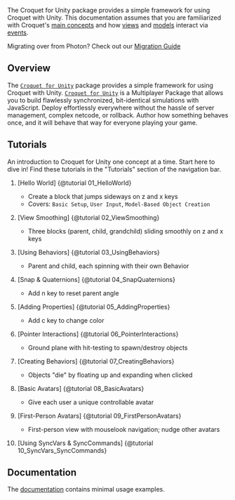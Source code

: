 The Croquet for Unity package provides a simple framework for using Croquet with Unity.
This documentation assumes that you are familiarized with Croquet's [main concepts](../croquet/index.html#main-concepts) and how [views](../croquet/index.html#views) and [models](../croquet/index.html#models) interact via [events](../croquet/index.html#events).

Migrating over from Photon? Check out our [Migration Guide](./photon_migration_guide.html)

## Overview

The [`Croquet for Unity`](https://github.com/croquet/croquet-for-unity-package) package provides a simple framework for using Croquet with Unity.
[`Croquet for Unity`](https://github.com/croquet/croquet-for-unity-package) is a Multiplayer Package that allows you to build flawlessly synchronized, bit-identical simulations with JavaScript. Deploy effortlessly everywhere without the hassle of server management, complex netcode, or rollback. Author how something behaves once, and it will behave that way for everyone playing your game.

## Tutorials
An introduction to Croquet for Unity one concept at a time. Start here to dive in! Find these tutorials in the "Tutorials" section of the navigation bar.

1. [Hello World] {@tutorial 01_HelloWorld}
   - Create a block that jumps sideways on z and x keys
   - Covers: `Basic Setup`, `User Input`, `Model-Based Object Creation`

2. [View Smoothing] {@tutorial 02_ViewSmoothing}
   - Three blocks (parent, child, grandchild) sliding smoothly on z and x keys

3. [Using Behaviors] {@tutorial 03_UsingBehaviors}
   - Parent and child, each spinning with their own Behavior

4. [Snap & Quaternions] {@tutorial 04_SnapQuaternions}
   - Add n key to reset parent angle

5. [Adding Properties] {@tutorial 05_AddingProperties}
   - Add c key to change color

6. [Pointer Interactions] {@tutorial 06_PointerInteractions}
   - Ground plane with hit-testing to spawn/destroy objects

7. [Creating Behaviors] {@tutorial 07_CreatingBehaviors}
   - Objects "die" by floating up and expanding when clicked

8. [Basic Avatars] {@tutorial 08_BasicAvatars}
   - Give each user a unique controllable avatar

9. [First-Person Avatars] {@tutorial 09_FirstPersonAvatars}
   - First-person view with mouselook navigation; nudge other avatars

10. [Using SyncVars & SyncCommands] {@tutorial 10_SyncVars_SyncCommands}

## Documentation

The [documentation](./global.html) contains minimal usage examples.

